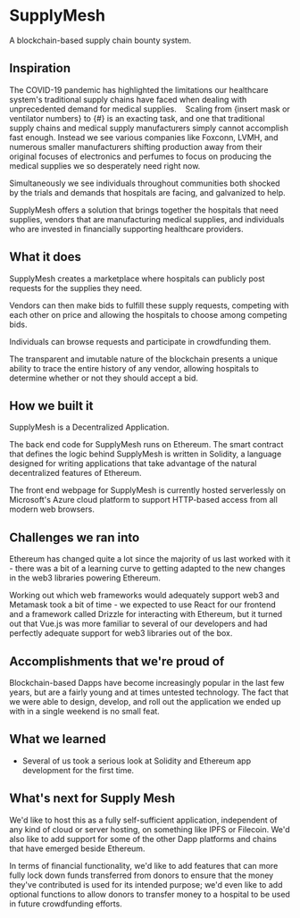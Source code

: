 # SupplyMesh
A blockchain-based supply chain bounty system.

## Inspiration
The COVID-19 pandemic has highlighted the limitations our healthcare system's traditional supply chains have faced when dealing with unprecedented demand for medical supplies. 
 
Scaling from {insert mask or ventilator numbers} to {#} is an exacting task, and one that traditional supply chains and medical supply manufacturers simply cannot accomplish fast enough. Instead we see various companies like Foxconn, LVMH, and numerous smaller manufacturers shifting production away from their original focuses of electronics and perfumes to focus on producing the medical supplies we so desperately need right now.

Simultaneously we see individuals throughout communities both shocked by the trials and demands that hospitals are facing, and galvanized to help.

SupplyMesh offers a solution that brings together the hospitals that need supplies, vendors that are manufacturing medical supplies, and individuals who are invested in financially supporting healthcare providers.

## What it does
SupplyMesh creates a marketplace where hospitals can publicly post requests for the supplies they need.

Vendors can then make bids to fulfill these supply requests, competing with each other on price and allowing the hospitals to choose among competing bids.

Individuals can browse requests and participate in crowdfunding them.

The transparent and imutable nature of the blockchain presents a unique ability to trace the entire history of any vendor, allowing hospitals to determine whether or not they should accept a bid. 

## How we built it
SupplyMesh is a Decentralized Application.

The back end code for SupplyMesh runs on Ethereum.  The smart contract that defines the logic behind SupplyMesh is written in Solidity, a language designed for writing applications that take advantage of the natural decentralized features of Ethereum.

The front end webpage for SupplyMesh is currently hosted serverlessly on Microsoft's Azure cloud platform to support HTTP-based access from all modern web browsers.

## Challenges we ran into
Ethereum has changed quite a lot since the majority of us last worked with it - there was a bit of a learning curve to getting adapted to the new changes in the web3 libraries powering Ethereum.

Working out which web frameworks would adequately support web3 and Metamask took a bit of time - we expected to use React for our frontend and a framework called Drizzle for interacting with Ethereum, but it turned out that Vue.js was more familiar to several of our developers and had perfectly adequate support for web3 libraries out of the box.

## Accomplishments that we're proud of
Blockchain-based Dapps have become increasingly popular in the last few years, but are a fairly young and at times untested technology. The fact that we were able to design, develop, and roll out the application we ended up with in a single weekend is no small feat.

## What we learned
* Several of us took a serious look at Solidity and Ethereum app development for the first time.

## What's next for Supply Mesh
We'd like to host this as a fully self-sufficient application, independent of any kind of cloud or server hosting, on something like IPFS or Filecoin. We'd also like to add support for some of the other Dapp platforms and chains that have emerged beside Ethereum.

In terms of financial functionality, we'd like to add features that can more fully lock down funds transferred from donors to ensure that the money they've contributed is used for its intended purpose; we'd even like to add optional functions to allow donors to transfer money to a hospital to be used in future crowdfunding efforts.